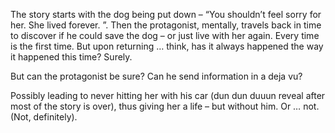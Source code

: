 The story starts with the dog being put down – “You shouldn’t feel sorry for her. She lived forever. ”. Then the
protagonist, mentally, travels back in time to discover if he could save the dog – or just live with her again. Every
time is the first time. But upon returning … think, has it always happened the way it happened this time? Surely.

But can the protagonist be sure? Can he send information in a deja vu?

Possibly leading to never hitting her with his car (dun dun duuun reveal after most of the story is over), thus giving
her a life – but without him. Or … not. (Not, definitely).
